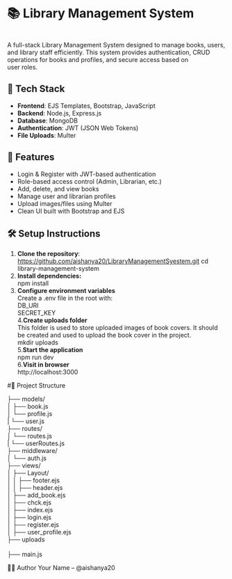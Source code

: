 # 📚 Library Management System
<br>A full-stack Library Management System designed to manage books, users, and library staff efficiently. This system provides authentication, CRUD operations for books and profiles, and secure access based on <br>user roles.
<br>
## 🚀 Tech Stack
- **Frontend**: EJS Templates, Bootstrap, JavaScript
- **Backend**: Node.js, Express.js
- **Database**: MongoDB
- **Authentication**: JWT (JSON Web Tokens)
- **File Uploads**: Multer

## 🔑 Features
- Login & Register with JWT-based authentication
- Role-based access control (Admin, Librarian, etc.)
- Add, delete, and view books
- Manage user and librarian profiles
- Upload images/files using Multer
- Clean UI built with Bootstrap and EJS

## 🛠️ Setup Instructions
1. **Clone the repository**:
 https://github.com/aishanya20/LibraryManagementSyestem.git
 cd library-management-system<br>
2. <b>Install dependencies:</b><br>
npm install<br>
3. **Configure environment variables**<br>
   Create a .env file in the root with:<br>
   DB_URI<br>
   SECRET_KEY<br>
4.**Create uploads folder**<br>
   This folder is used to store uploaded images of book covers. It should be created and used to upload the book cover in the project.<br>
   mkdir uploads<br>
5.**Start the application**<br>
   npm run dev<br>
6.**Visit in browser**<br>
   http://localhost:3000<br>

#📂 Project Structure

├── models/<br>
│   ├── book.js<br>
│   └── profile.js<br>
|   └── user.js<br>
├── routes/<br>
│   └── routes.js<br>
|   └── userRoutes.js<br>
├── middleware/<br>
│   └── auth.js<br>
├── views/<br>
│   ├── Layout/<br>
│   │   ├── footer.ejs<br>
│   │   ├── header.ejs<br>
│   ├── add_book.ejs<br>
│   ├── chck.ejs<br>
│   ├── index.ejs<br>
│   ├── login.ejs<br>
│   ├── register.ejs<br>
│   ├── user_profile.ejs<br>
├── uploads<br>   
├── main.js   <br>

👩‍💻 Author
Your Name – @aishanya20

















